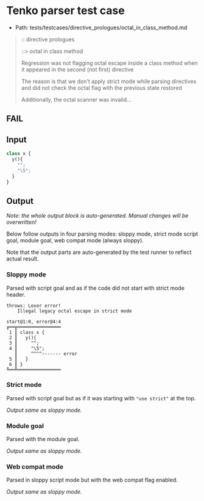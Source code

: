 # Tenko parser test case

- Path: tests/testcases/directive_prologues/octal_in_class_method.md

> :: directive prologues
>
> ::> octal in class method
>
> Regression was not flagging octal escape inside a class method when it appeared in the second (not first) directive
>
> The reason is that we don't apply strict mode while parsing directives and did not check the octal flag with the previous state restored
>
> Additionally, the octal scanner was invalid...

## FAIL

## Input

`````js
class x {
  y(){
    "";
    "\5";
  }
}
`````

## Output

_Note: the whole output block is auto-generated. Manual changes will be overwritten!_

Below follow outputs in four parsing modes: sloppy mode, strict mode script goal, module goal, web compat mode (always sloppy).

Note that the output parts are auto-generated by the test runner to reflect actual result.

### Sloppy mode

Parsed with script goal and as if the code did not start with strict mode header.

`````
throws: Lexer error!
    Illegal legacy octal escape in strict mode

start@1:0, error@4:4
╔══╦════════════════
 1 ║ class x {
 2 ║   y(){
 3 ║     "";
 4 ║     "\5";
   ║     ^^^^------- error
 5 ║   }
 6 ║ }
╚══╩════════════════

`````

### Strict mode

Parsed with script goal but as if it was starting with `"use strict"` at the top.

_Output same as sloppy mode._

### Module goal

Parsed with the module goal.

_Output same as sloppy mode._

### Web compat mode

Parsed in sloppy script mode but with the web compat flag enabled.

_Output same as sloppy mode._
